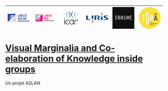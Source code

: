 |![ASLAN](../partners/Aslan100.png)|![IMU](../partners/LabexIMU_100.png)|![ICAR](../partners/ICAR_100.png)|![LIRIS](../partners/logo_liris_100.png)|![ERASME](../partners/Erasme_100.jpg)|![TUBA](../partners/Tuba_100.jpg)|
|---|---|---|---|---|---|

# [Visual Marginalia and Co-elaboration of Knowledge inside groups](http://icar.cnrs.fr/datagora/visual-marginalia-and-co-elaboration-of-knowledge-inside-groups/)

Un projet ASLAN
